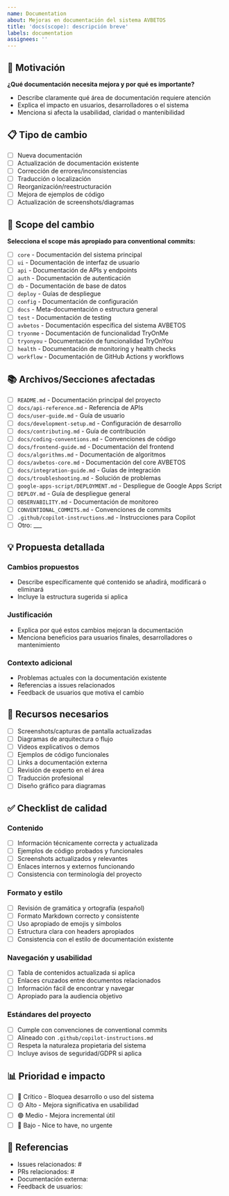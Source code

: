 ```yaml
---
name: Documentation
about: Mejoras en documentación del sistema AVBETOS
title: 'docs(scope): descripción breve'
labels: documentation
assignees: ''
---
```


## 🎯 Motivación
**¿Qué documentación necesita mejora y por qué es importante?**
- Describe claramente qué área de documentación requiere atención
- Explica el impacto en usuarios, desarrolladores o el sistema
- Menciona si afecta la usabilidad, claridad o mantenibilidad

## 📋 Tipo de cambio
- [ ] Nueva documentación
- [ ] Actualización de documentación existente  
- [ ] Corrección de errores/inconsistencias
- [ ] Traducción o localización
- [ ] Reorganización/reestructuración
- [ ] Mejora de ejemplos de código
- [ ] Actualización de screenshots/diagramas

## 🎯 Scope del cambio
**Selecciona el scope más apropiado para conventional commits:**
- [ ] `core` - Documentación del sistema principal
- [ ] `ui` - Documentación de interfaz de usuario
- [ ] `api` - Documentación de APIs y endpoints
- [ ] `auth` - Documentación de autenticación
- [ ] `db` - Documentación de base de datos
- [ ] `deploy` - Guías de despliegue
- [ ] `config` - Documentación de configuración
- [ ] `docs` - Meta-documentación o estructura general
- [ ] `test` - Documentación de testing
- [ ] `avbetos` - Documentación específica del sistema AVBETOS
- [ ] `tryonme` - Documentación de funcionalidad TryOnMe
- [ ] `tryonyou` - Documentación de funcionalidad TryOnYou
- [ ] `health` - Documentación de monitoring y health checks
- [ ] `workflow` - Documentación de GitHub Actions y workflows

## 📚 Archivos/Secciones afectadas
- [ ] `README.md` - Documentación principal del proyecto
- [ ] `docs/api-reference.md` - Referencia de APIs
- [ ] `docs/user-guide.md` - Guía de usuario
- [ ] `docs/development-setup.md` - Configuración de desarrollo
- [ ] `docs/contributing.md` - Guía de contribución
- [ ] `docs/coding-conventions.md` - Convenciones de código
- [ ] `docs/frontend-guide.md` - Documentación del frontend
- [ ] `docs/algorithms.md` - Documentación de algoritmos
- [ ] `docs/avbetos-core.md` - Documentación del core AVBETOS
- [ ] `docs/integration-guide.md` - Guías de integración
- [ ] `docs/troubleshooting.md` - Solución de problemas
- [ ] `google-apps-script/DEPLOYMENT.md` - Despliegue de Google Apps Script
- [ ] `DEPLOY.md` - Guía de despliegue general
- [ ] `OBSERVABILITY.md` - Documentación de monitoreo
- [ ] `CONVENTIONAL_COMMITS.md` - Convenciones de commits
- [ ] `.github/copilot-instructions.md` - Instrucciones para Copilot
- [ ] Otro: ___

## 💡 Propuesta detallada
### Cambios propuestos
- Describe específicamente qué contenido se añadirá, modificará o eliminará
- Incluye la estructura sugerida si aplica

### Justificación
- Explica por qué estos cambios mejoran la documentación
- Menciona beneficios para usuarios finales, desarrolladores o mantenimiento

### Contexto adicional
- Problemas actuales con la documentación existente
- Referencias a issues relacionados
- Feedback de usuarios que motiva el cambio

## 🔧 Recursos necesarios
- [ ] Screenshots/capturas de pantalla actualizadas
- [ ] Diagramas de arquitectura o flujo
- [ ] Videos explicativos o demos
- [ ] Ejemplos de código funcionales
- [ ] Links a documentación externa
- [ ] Revisión de experto en el área
- [ ] Traducción profesional
- [ ] Diseño gráfico para diagramas

## ✅ Checklist de calidad
### Contenido
- [ ] Información técnicamente correcta y actualizada
- [ ] Ejemplos de código probados y funcionales
- [ ] Screenshots actualizados y relevantes
- [ ] Enlaces internos y externos funcionando
- [ ] Consistencia con terminología del proyecto

### Formato y estilo
- [ ] Revisión de gramática y ortografía (español)
- [ ] Formato Markdown correcto y consistente
- [ ] Uso apropiado de emojis y símbolos
- [ ] Estructura clara con headers apropiados
- [ ] Consistencia con el estilo de documentación existente

### Navegación y usabilidad
- [ ] Tabla de contenidos actualizada si aplica
- [ ] Enlaces cruzados entre documentos relacionados
- [ ] Información fácil de encontrar y navegar
- [ ] Apropiado para la audiencia objetivo

### Estándares del proyecto
- [ ] Cumple con convenciones de conventional commits
- [ ] Alineado con `.github/copilot-instructions.md`
- [ ] Respeta la naturaleza propietaria del sistema
- [ ] Incluye avisos de seguridad/GDPR si aplica

## 📊 Prioridad e impacto
- [ ] 🔴 Crítico - Bloquea desarrollo o uso del sistema
- [ ] 🟡 Alto - Mejora significativa en usabilidad
- [ ] 🟢 Medio - Mejora incremental útil
- [ ] 🔵 Bajo - Nice to have, no urgente

## 🔗 Referencias
- Issues relacionados: #
- PRs relacionados: #
- Documentación externa: 
- Feedback de usuarios: